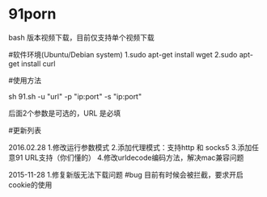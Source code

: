 # 91porn

bash 版本视频下载，目前仅支持单个视频下载

#软件环境(Ubuntu/Debian system)
  1.sudo apt-get install wget 
  2.sudo apt-get install curl

#使用方法

sh 91.sh -u "url" -p "ip:port" -s "ip:port"

后面2个参数是可选的，URL 是必填

#更新列表

2016.02.28 
  1.修改运行参数模式
  2.添加代理模式：支持http 和 socks5
  3.添加任意91 URL支持（你们懂的）
  4.修改urldecode编码方法，解决mac兼容问题
  
2015-11-28 
  1.修复新版无法下载问题
#bug
目前有时候会被拦截，要求开启cookie的使用
